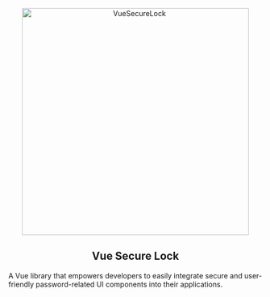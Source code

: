 <p align="center">
<img alt="VueSecureLock" title="vue secure lock logo" src="https://i.imgur.com/yKoJZrb.png" width="450">
</p>
<h2 align="center">Vue Secure Lock</h2>
<p>A Vue library that empowers developers to easily integrate secure and user-friendly password-related UI components into their applications. </p>
